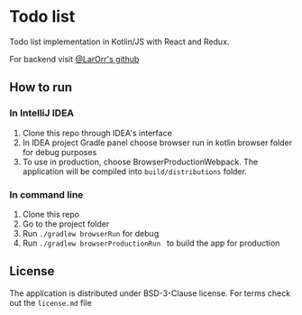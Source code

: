 # Todo list

Todo list implementation in Kotlin/JS with React and Redux.

For backend visit [@LarOrr's github](https://github.com/LarOrr/TODO-backend)

## How to run
### In IntelliJ IDEA
1. Clone this repo through IDEA's interface
2. In IDEA project Gradle panel choose browser run in kotlin browser folder for debug purposes
3. To use in production, choose BrowserProductionWebpack. The application will be compiled into `build/distributions` folder.

### In command line
1. Clone this repo
2. Go to the project folder
3. Run `./gradlew browserRun` for debug
4. Run `./gradlew browserProductionRun ` to build the app for production

## License
The application is distributed under BSD-3-Clause license. For terms check out the `license.md` file

